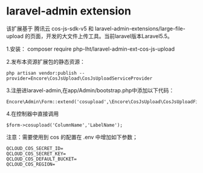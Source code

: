 laravel-admin extension
======
该扩展基于 腾讯云 cos-js-sdk-v5 和 laravel-admin-extensions/large-file-upload  的页面，开发的大文件上传工具。当前laravel版本Laravel5.5。

1.安装：
    composer require php-lht/laravel-admin-ext-cos-js-upload

2.发布本资源扩展包的静态资源：

    php artisan vendor:publish --provider=Encore\CosJsUpload\CosJsUploadServiceProvider

3.注册进laravel-admin,在app/Admin/bootstrap.php中添加以下代码：

    Encore\Admin\Form::extend('cosupload',\Encore\CosJsUpload\CosJsUploadField::class);

4.在控制器中直接调用
    
    $form->cosupload('ColumnName','LabelName');

注意：需要使用到 cos 的配置在 .env 中增加如下参数；

    QCLOUD_COS_SECRET_ID=
    QCLOUD_COS_SECRET_KEY=
    QCLOUD_COS_DEFAULT_BUCKET=
    QCLOUD_COS_REGION=

